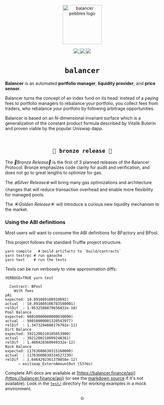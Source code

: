 <p align=center>
<img width="128px" src="https://balancer-labs.github.io/pebbles/images/pebbles-pad.256w.png" alt="balancer pebbles logo"/>
</p>

<p align="center">
  <a href="https://circleci.com/gh/balancer-labs/balancer-core">
    <img src="https://circleci.com/gh/balancer-labs/balancer-core.svg?style=svg&circle-token=2f432d0cf2690bec7f215a7738bd1142b97bd9b4" />
  </a>
  <a href="https://coveralls.io/github/balancer-labs/balancer-core">
    <img src="https://coveralls.io/repos/github/balancer-labs/balancer-core/badge.svg?t=7avwwt" />
  </a>
  <a href="https://www.gnu.org/licenses/gpl-3.0">
    <img src="https://img.shields.io/badge/License-GPLv3-green.svg" />
  </a>
</p>

<h1 align=center><code>balancer</code></h1>

**Balancer** is an automated **portfolio manager**, **liquidity provider**, and **price sensor**.

Balancer turns the concept of an index fund on its head: instead of a paying fees
to portfolio managers to rebalance your portfolio, you collect fees from traders, who rebalance
your portfolio by following arbitrage opportunities.

Balancer is based on an N-dimensional invariant surface which is a generalization of the constant product formula described by Vitalik Buterin and proven viable by the popular Uniswap dapp.

<h2 align=center><br/><code>🍂 bronze release 🍂</code></h2>

The *🍂Bronze Release🍂*  is the first of 3 planned releases of the Balancer Protocol. Bronze emphasizes code clarity for audit and verification, and does not go to great lengths to optimize for gas.

The *❄️Silver Release❄️* will bring many gas optimizations and architecture changes that will reduce transaction overhead and enable more flexibility for managed pools.

The *☀️Golden Release☀️* will introduce a curious new liquidity mechanism to the market.


### Using the ABI definitions

Most users will want to consume the ABI definitions for BFactory and BPool.

This project follows the standard Truffle project structure. 

```
yarn compile   # build artifacts to `build/contracts`
yarn testrpc # run ganache
yarn test    # run the tests
```

Tests can be run verbosely to view approximation diffs:

```
VERBOSE=TRUE yarn test
```

```
  Contract: BPool
    With fees
pAi
expected: 10.891089108910892)
actual  : 10.891089106783580001)
relDif  : 1.9532588879656032e-10)
Pool Balance
expected: 98010000000000030000)
actual  : 98010000001320543977)
relDif  : 1.3473294888276702e-11)
Dirt Balance
expected: 3921200210105053000)
actual  : 3921200210099248361)
relDif  : 1.480428360949332e-12)
Rock Balance
expected: 11763600630315160000)
actual  : 11763600630334527239)
relDif  : 1.6464292361378058e-12)
      ✓ exitswap_ExternAmountOut (537ms)
```

Complete API docs are available at [https://balancer.finance/api](https://balancer.finance/api)
(or see the [markdown source](https://github.com/balancer-labs/balancer-finance/blob/master/api.md) if it's not available).
Look in the [`test/`](https://github.com/balancer-labs/balancer-core/tree/master/test) directory for working examples in a mock environment.

<p align=center>⊙</p>
